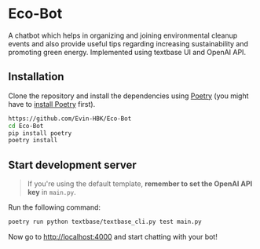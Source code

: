 # Eco-Bot
A chatbot which helps in organizing and joining environmental cleanup events and also provide useful tips regarding increasing sustainability and promoting green energy. Implemented using textbase UI and OpenAI API.

## Installation

Clone the repository and install the dependencies using [Poetry](https://python-poetry.org/) (you might have to [install Poetry](https://python-poetry.org/docs/#installation) first).

```bash
https://github.com/Evin-HBK/Eco-Bot
cd Eco-Bot
pip install poetry
poetry install
```

## Start development server

> If you're using the default template, **remember to set the OpenAI API key** in `main.py`.

Run the following command:

```bash
poetry run python textbase/textbase_cli.py test main.py
```

Now go to [http://localhost:4000](http://localhost:4000) and start chatting with your bot!
